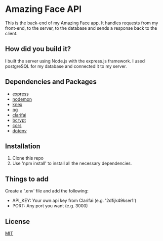 # Amazing Face API

This is the back-end of my Amazing Face app. It handles requests from my front-end, to the server, to the database and sends a response back to the client.

## How did you build it?

I built the server using Node.js with the express.js framework. I used postgreSQL for my database and connected it to my server.

## Dependencies and Packages

- [express](https://expressjs.com/en/starter/installing.html)
- [nodemon](https://www.npmjs.com/package/nodemon)
- [knex](https://knexjs.org/guide/)
- [pg](https://www.npmjs.com/package/pg)
- [clarifai](https://github.com/Clarifai/clarifai-javascript#basic-use)
- [bcrypt](https://www.npmjs.com/package/bcrypt)
- [cors](https://www.npmjs.com/package/cors)
- [dotenv](https://www.npmjs.com/package/dotenv)

## Installation

1. Clone this repo
2. Use 'npm install' to install all the necessary dependencies.

## Things to add
Create a '.env' file and add the following:
 - API_KEY: Your own api key from Clarifai (e.g. '2dfijk49kser1')
 - PORT: Any port you want (e.g. 3000)



## License

[MIT](https://choosealicense.com/licenses/mit/)
